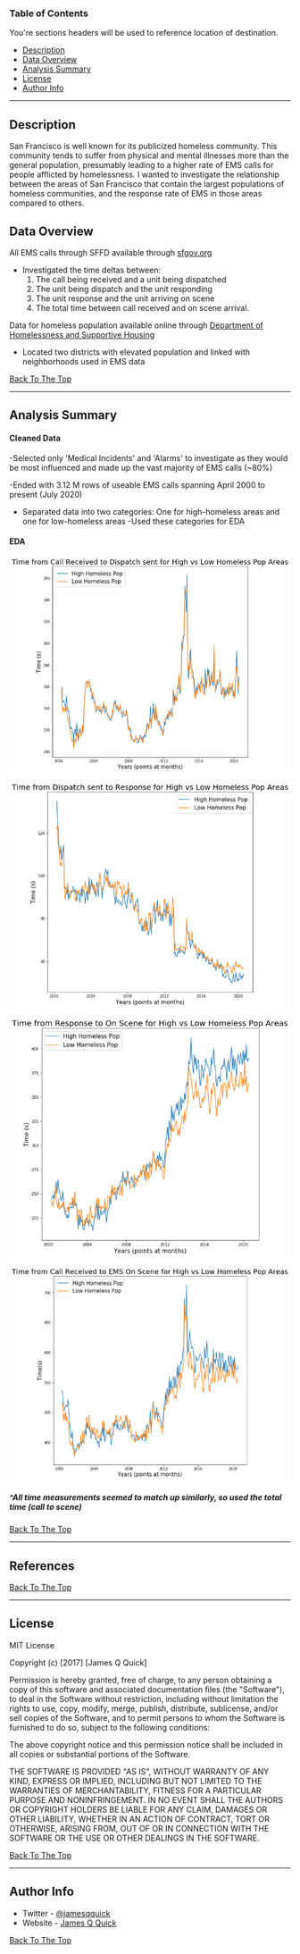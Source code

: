 ### Table of Contents
You're sections headers will be used to reference location of destination.

- [Description](#description)
- [Data Overview](#data-overview)
- [Analysis Summary](#analysis-summary)
- [License](#license)
- [Author Info](#author-info)

---

## Description

San Francisco is well known for its publicized homeless community. This community tends to suffer from physical and mental illnesses more than the general population, presumably leading to a higher rate of EMS calls for people afflicted by homelessness. I wanted to investigate the relationship between the areas of San Francisco that contain the largest populations of homeless communities, and the response rate of EMS in those areas compared to others. 

## Data Overview

All EMS calls through SFFD available through [sfgov.org](https://data.sfgov.org/Public-Safety/Fire-Department-Calls-for-Service/nuek-vuh3)
- Investigated the time deltas between: 
    1. The call being received and a unit being dispatched 
    2. The unit being dispatch and the unit responding 
    3. The unit response and the unit arriving on scene
    4. The total time between call received and on scene arrival.

Data for homeless population available online through [Department of Homelessness and Supportive Housing](https://hsh.sfgov.org/about/research-and-reports/san-francisco-homeless-point-in-time-count-reports/)
- Located two districts with elevated population and linked with neighborhoods used in EMS data

[Back To The Top](#read-me-template)

---

## Analysis Summary

#### Cleaned Data
-Selected only 'Medical Incidents' and 'Alarms' to investigate as they would be most influenced and made up the vast majority of EMS calls (~80%)

-Ended with 3.12 M rows of useable EMS calls spanning April 2000 to present (July 2020)

- Separated data into two categories: One for high-homeless areas and one for low-homeless areas
    -Used these categories for EDA

#### EDA
![Call Received to Dispatch Contacted](/Call_to_Disp.png)

![Dispatch Contacted to Unit Responding](/Disp_to_Resp.png)

![Unit Responds to Unit Arriving on Scene](/Resp_to_Scene.png)

![Total Time from Call to On Scene Arrival](/Call_to_Scene.png)

##### ^All time measurements seemed to match up similarly, so used the total time (call to scene)

[Back To The Top](#read-me-template)

---

## References
[Back To The Top](#read-me-template)

---

## License

MIT License

Copyright (c) [2017] [James Q Quick]

Permission is hereby granted, free of charge, to any person obtaining a copy
of this software and associated documentation files (the "Software"), to deal
in the Software without restriction, including without limitation the rights
to use, copy, modify, merge, publish, distribute, sublicense, and/or sell
copies of the Software, and to permit persons to whom the Software is
furnished to do so, subject to the following conditions:

The above copyright notice and this permission notice shall be included in all
copies or substantial portions of the Software.

THE SOFTWARE IS PROVIDED "AS IS", WITHOUT WARRANTY OF ANY KIND, EXPRESS OR
IMPLIED, INCLUDING BUT NOT LIMITED TO THE WARRANTIES OF MERCHANTABILITY,
FITNESS FOR A PARTICULAR PURPOSE AND NONINFRINGEMENT. IN NO EVENT SHALL THE
AUTHORS OR COPYRIGHT HOLDERS BE LIABLE FOR ANY CLAIM, DAMAGES OR OTHER
LIABILITY, WHETHER IN AN ACTION OF CONTRACT, TORT OR OTHERWISE, ARISING FROM,
OUT OF OR IN CONNECTION WITH THE SOFTWARE OR THE USE OR OTHER DEALINGS IN THE
SOFTWARE.

[Back To The Top](#read-me-template)

---

## Author Info

- Twitter - [@jamesqquick](https://twitter.com/jamesqquick)
- Website - [James Q Quick](https://jamesqquick.com)

[Back To The Top](#read-me-template)

